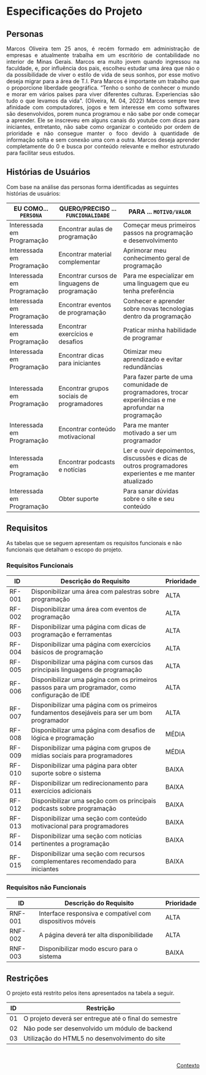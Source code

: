 # Especificações do Projeto

## Personas

<div align="justify">

Marcos Oliveira tem 25 anos, é recém formado em administração de empresas e atualmente trabalha em um escritório de contabilidade no interior de Minas Gerais. Marcos era muito jovem quando ingressou na faculdade, e, por influência dos pais, escolheu estudar uma área que não o da possibilidade de viver o estilo de vida de seus sonhos, por esse motivo deseja migrar para a área de T.I. Para Marcos é importante um trabalho que o proporcione liberdade geográfica. “Tenho o sonho de conhecer o mundo e morar em vários países para viver diferentes culturas. Experiencias são tudo o que levamos da vida". (Oliveira, M. 04, 2022) Marcos sempre teve afinidade com computadores, jogos e tem interesse em como softwares são desenvolvidos, porem nunca programou e não sabe por onde começar a aprender. Ele se inscreveu em alguns canais do youtube com dicas para iniciantes, entretanto, não sabe como organizar o conteúdo por ordem de prioridade e não consegue manter o foco devido à quantidade de informação solta e sem conexão uma com a outra. Marcos deseja aprender completamente do 0 e busca por conteúdo relevante e melhor estruturado para facilitar seus estudos.

</div>

## Histórias de Usuários

Com base na análise das personas forma identificadas as seguintes histórias de usuários:

|EU COMO... `PERSONA`| QUERO/PRECISO ... `FUNCIONALIDADE` |PARA ... `MOTIVO/VALOR`                 |
|--------------------|------------------------------------|----------------------------------------|
|Interessada em Programação|Encontrar aulas de programação|Começar meus primeiros passos na programação e desenvolvimento|
|Interessada em Programação|Encontrar material complementar|Aprimorar meu conhecimento geral de programação|
|Interessada em Programação|Encontrar cursos de linguagens de programação|Para me especializar em uma linguagem que eu tenha preferência|
|Interessada em Programação|Encontrar eventos de programação|Conhecer e aprender sobre novas tecnologias dentro da programação|
|Interessada em Programação|Encontrar exercícios e desafios|Praticar minha habilidade de programar|
|Interessada em Programação|Encontrar dicas para iniciantes|Otimizar meu aprendizado e evitar redundâncias|
|Interessada em Programação|Encontrar grupos sociais de programadores|Para fazer parte de uma comunidade de programadores, trocar experiências e me aprofundar na programação|
|Interessada em Programação|Encontrar conteúdo motivacional|Para me manter motivado a ser um programador|
|Interessada em Programação|Encontrar podcasts e notícias|Ler e ouvir depoimentos, discussões e dicas de outros programadores experientes e me manter atualizado|
|Interessada em Programação|Obter suporte|Para sanar dúvidas sobre o site e seu conteúdo|


## Requisitos

As tabelas que se seguem apresentam os requisitos funcionais e não funcionais que detalham o escopo do projeto.

### Requisitos Funcionais

|ID    | Descrição do Requisito  | Prioridade |
|------|-----------------------------------------|----|
|RF-001| Disponibilizar uma área com palestras sobre programação| ALTA |
|RF-002| Disponibilizar uma área com eventos de programação| ALTA |
|RF-003| Disponibilizar uma página com dicas de programação e ferramentas| ALTA |
|RF-004| Disponibilizar uma página com exercícios básicos de programação| ALTA |
|RF-005| Disponibilizar uma página com cursos das principais linguagens de programação| ALTA |
|RF-006| Disponibilizar uma página com os primeiros passos para um programador, como configuração de IDE| ALTA |
|RF-007| Disponibilizar uma página com os primeiros fundamentos desejáveis para ser um bom programador| ALTA |
|RF-008| Disponibilizar uma página com desafios de lógica e programação| MÉDIA |
|RF-009| Disponibilizar uma página com grupos de mídias sociais para programadores| MÉDIA |
|RF-010| Disponibilizar uma página para obter suporte sobre o sistema| BAIXA |
|RF-011| Disponibilizar um redirecionamento para exercícios adicionais| BAIXA |
|RF-012| Disponibilizar uma seção com os principais podcasts sobre programação| BAIXA |
|RF-013| Disponibilizar uma seção com conteúdo motivacional para programadores| BAIXA |
|RF-014| Disponibilizar uma seção com notícias pertinentes a programação| BAIXA |
|RF-015| Disponibilizar uma seção com recursos complementares recomendado para iniciantes| BAIXA |


### Requisitos não Funcionais

|ID     | Descrição do Requisito  |Prioridade |
|-------|-------------------------|----|
|RNF-001| Interface responsiva e compatível com dispositivos móveis | ALTA |
|RNF-002| A página deverá ter alta disponibilidade | ALTA |
|RNF-003| Disponibilizar modo escuro para o sistema | BAIXA |


## Restrições

O projeto está restrito pelos itens apresentados na tabela a seguir.

|ID| Restrição                                             |
|--|-------------------------------------------------------|
|01| O projeto deverá ser entregue até o final do semestre |
|02| Não pode ser desenvolvido um módulo de backend        |
|03| Utilização do HTML5 no desenvolvimento do site        |


<br>

<p align="right"><a href="./context.md">Contexto</a>

